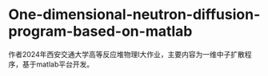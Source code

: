 # One-dimensional-neutron-diffusion-program-based-on-matlab
作者2024年西安交通大学高等反应堆物理Ⅰ大作业，主要内容为一维中子扩散程序，基于matlab平台开发。
